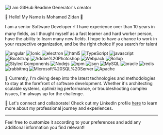![I am GitHub Readme Generator's creator](https://lh3.googleusercontent.com/fife/ALs6j_Fqk9iijHXmF6JAUSipru1zO2yPzqNUTIsL4v3z8oA9CvKdDI9jyQa3NqmH2ttyZ_7sN1xWUEqq8bs0WOqb-m6gVKUeMPYCif50jTrDZeqxM64UKR5RjVTcA4OU2V4vrYDsK9sHAU1fJEAhu25QZwL6SSegUrDbUWMe5WFSl4IQAcgfrleKoLqxwUqd-9qIwS2Q_LeO7r337QlTaOjgarYcVHd-CZUWO6_QwH7Up0eUHUMcfciYlzsJ8GmaA4gitOYGNATHPVZ3o6HLIcBVFVqjky64--G7su-wyMZFeau70jLSzU607ag0sx0o7WXCDH65FnO9HaeKk4KNKJNIazn3L1HAnSvMId9qWZTpa9nL1Sz-XYT1arvAWvHC7mROWZOUf1ZNDksYP33YK-zWgi4b-Qcaak5wpAqsE4KEArh6CBL4WtSNVI8pPxF0zPFh7il6l1EP05ax6V9nwF3UpFCOvOhcqJ7cYrAj4-h-CEiX1XinW-sMS1ZLQwQOb7k12Ibe5YUlmn4LwhOAZMWCVGFUTVAqNkfEEjV43CyIz0yxsDD3f54eJaIQ3OZHfbH_VKffB6p_NNhjNrjVSXSiMfdqaNnd_Tb3cSpejD_2ZdOBTfSzr4ukRI7V3KghLXsOA_da_qsSkvG74crK4TlYVgfrYCZlj2Mpk6XtI1O90ILqlI1DMhAlf4Eipn1KHvZvY5PNWu5jaVj04N0xT2SZFmPv9ssV-zxw7MQdAlxGYnt3cJHY8DcTLzq2-6zaNjIvD4xOZePefkUerBo6A5_zxACeYuPJ92SS70wGNxYKm3s8koTh-2mO-rZgE2J8iIJ9M_s343Vm1PlEPQhXVOl7EI6BpiGHOx1u5HJ9MCzr8r2Yqw4NFLOmfxa6WuQHeadW8qqtBmAdp4--bO88hQ4aWyhsDBKeFc0fuvV99CI4ioDpEiz7eoeIXz--6bxf2CeqsLM4PEqP85fn_QFtjUgl5UHb9ntwKo_ksyuG6tBzPUu-Zlhx9l4XwC6JIlpirY36vmkWLq1F28uGlI2U4mAKq3ldlHOZqQ3O1WR7X4C4DYZI9Ne9z7J8Ih1SV0ggNXuHf5-lboe3wJ2wxM4wrHKGlh2ajWOZw7n0tx5qGwFh0wroVwM9JHwmuvYzJoF4UFRXrCSWCs7yagoBgSretG9Gl7UfmIO42JbCu2P66fNaDa2BEw0HazgwlP9-2souSe51NYLzqjt7Kqky2x_1SyR6pV9xnDn6_WgVaGmLbwHoeox72emMyPG0fyzhhT2cc9qT4LhuWjNTWyhGRwGCzm8XdQ-ccuz13QBqNddMuiIX5eeudQtPQk6tXZMqF4yiGVGLzXK_-hcsvrpEbVGi2hpn28v2Q3FgcmvH855Q7Y91dS3CHPX8m2_jJKAw4evhf_EbjbHYacEHxW2oGUeO_8hBb0zzpLovqTWokO-A_Uz9X0JIa_OdCdtA1o_a5sqBuiUa_D71Tc1qfTFgh8greabbPu-ko6hBH6fGQAT0tWqEPH0KlDrgB4BeDGU8nuzmwMjrBdrhfFBrnBgd8aCxoxrHlBooMYJ8-ZTywEc1QcB-8Gf1BQ9KxMkx0fZjrGqCwIjvSKrHM-5-qT1V=w1920-h868)

👋 Hello! My Name is Mohamed Zidan 👋

I am a senior Software Developer ⚡ I have experience over than 10 years in many fields, as I thought myself as a fast learner and hard worker person, have the ability to learn many new fields.
I hope to have a chance to work in your respective organization, and be the right choice if you search for talent

<img alt="angular" src="https://img.shields.io/badge/-Angular-DD0031?style=flat-square&amp;logo=angular&amp;logoColor=white" style="max-width: 100%;"> <img alt="Ionic" src="https://img.shields.io/badge/Ionic-3880FF?style=flat-square&logo=Ionic&logoColor=black" style="max-width: 100%;"> <img alt="electron" src="https://img.shields.io/badge/Electron-2B2E3A?style=flat-square&logo=electron&logoColor=9FEAF9" style="max-width: 100%;">
<img alt="html5" src="https://img.shields.io/badge/-HTML5-E34F26?style=flat-square&amp;logo=html5&amp;logoColor=white" style="max-width: 100%;"> <img alt="TypeScript" src="https://img.shields.io/badge/-TypeScript-007ACC?style=flat-square&amp;logo=typescript&amp;logoColor=white" style="max-width: 100%;"> <img alt="javascript" src="https://img.shields.io/badge/JavaScript-323330?style=flat-square&amp;logo=javascript&amp;logoColor=white" style="max-width: 100%;"> <img alt="Bootstrap" src="https://img.shields.io/badge/Bootstrap-563D7C?style=flat-square&logo=bootstrap&logoColor=white" style="max-width: 100%;"> <img alt="Adobe%20Photoshop" src="https://img.shields.io/badge/Adobe%20Photoshop-31A8FF?style=flat-square&logo=Adobe%20Photoshop&logoColor=black" style="max-width: 100%;"> <img alt="Webpack" src="https://img.shields.io/badge/-Webpack-8DD6F9?style=flat-square&amp;logo=webpack&amp;logoColor=white" style="max-width: 100%;"> <img alt="Rollup" src="https://img.shields.io/badge/-Rollup-EC4A3F?style=flat-square&amp;logo=rollup.js&amp;logoColor=white" style="max-width: 100%;"> <img alt="Styled Components" src="https://img.shields.io/badge/-Styled_Components-db7092?style=flat-square&amp;logo=styled-components&amp;logoColor=white" style="max-width: 100%;">  <img alt="Nodejs" src="https://img.shields.io/badge/-Nodejs-43853d?style=flat-square&amp;logo=Node.js&amp;logoColor=white" style="max-width: 100%;"> 
<img alt="npm" src="https://img.shields.io/badge/-NPM-CB3837?style=flat-square&amp;logo=npm&amp;logoColor=white" style="max-width: 100%;"> 
<img alt="json" src="https://img.shields.io/badge/json-5E5C5C?style=flat-square&logo=json&logoColor=white" style="max-width: 100%;"> <img alt="MySQL" src="https://img.shields.io/badge/MySQL-005C84?style=flat-square&logo=mysql&logoColor=black" style="max-width: 100%;"> <img alt="oracle" src="https://img.shields.io/badge/Oracle-F80000?style=flat-square&logo=oracle&logoColor=black" style="max-width: 100%;"> <img alt="redis" src="https://img.shields.io/badge/redis-%23DD0031.svg?style=flat-square&logo=redis&logoColor=white" style="max-width: 100%;">  <img alt="rabbitmq" src="https://img.shields.io/badge/rabbitmq-%23FF6600.svg?&style=flat-square&logo=rabbitmq&logoColor=white" style="max-width: 100%;"> <img alt="Microsoft%20SQL%20Server" src="https://img.shields.io/badge/Microsoft%20SQL%20Server-CC2927?style=flat-square&logo=microsoft%20sql%20server&logoColor=white" style="max-width: 100%;"> <img alt="Apache" src="https://img.shields.io/badge/Apache-D22128?style=flat-square&logo=Apache&logoColor=white" style="max-width: 100%;">


🚀 Currently, I'm diving deep into the latest technologies and methodologies to stay at the forefront of software development. Whether it's architecting scalable systems, optimizing performance, or troubleshooting complex issues, I'm always up for the challenge.

🌟 Let's connect and collaborate! Check out my LinkedIn profile [here](https://eg.linkedin.com/in/mohamed-zidan-96912457) to learn more about my professional journey and experiences.

---

Feel free to customize it according to your preferences and add any additional information you find relevant!

<!--
**esmart-mzidan/esmart-mzidan** is a ✨ _special_ ✨ repository because its `README.md` (this file) appears on your GitHub profile.

Here are some ideas to get you started:

- 🔭 I’m currently working on ...
- 🌱 I’m currently learning ...
- 👯 I’m looking to collaborate on ...
- 🤔 I’m looking for help with ...
- 💬 Ask me about ...
- 📫 How to reach me: ...
- 😄 Pronouns: ...
- ⚡ Fun fact: ...
-->
